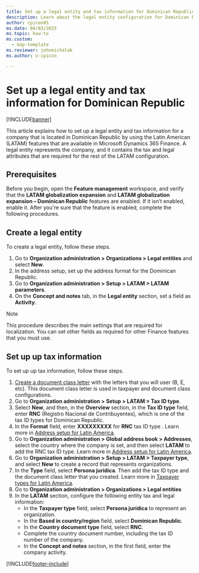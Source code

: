 ```yaml
---
title: Set up a legal entity and tax information for Dominican Republic
description: Learn about the legal entity configuration for Dominican Republic and its tax information. 
author: cpicon85
ms.date: 04/03/2025
ms.topic: how-to
ms.custom: 
  - bap-template
ms.reviewer: johnmichalak
ms.author: v-cpicon

---
```


# Set up a legal entity and tax information for Dominican Republic

[!INCLUDE[banner](../../../includes/banner.md)]

This article explains how to set up a legal entity and tax information for a company that is located in Dominican Republic by using the Latin American (LATAM) features that are available in Microsoft Dynamics 365 Finance. A legal entity represents the company, and it contains the tax and legal attributes that are required for the rest of the LATAM configuration.

## Prerequisites

Before you begin, open the **Feature management** workspace, and verify that the **LATAM globalization expansion** and **LATAM globalization expansion – Dominican Republic** features are enabled. If it isn’t enabled, enable it. After you're sure that the feature is enabled, complete the following procedures.

## Create a legal entity

To create a legal entity, follow these steps.

1. Go to **Organization administration > Organizations > Legal entities** and select **New**.
1. In the address setup, set up the address format for the Dominican Republic.
1. Go to **Organization administration > Setup > LATAM > LATAM parameters**.
1. On the **Concept and notes** tab, in the **Legal entity** section, set a field as **Activity**.

> [!NOTE]
> This procedure describes the main settings that are required for localization. You can set other fields as required for other Finance features that you must use.

## Set up up tax information

To set up up tax information, follow these steps.

1. [Create a document class letter](ltm-core-document-class-letter.md) with the letters that you will user (B, E, etc). This document class letter is used in taxpayer and document class configurations. 
1. Go to **Organization administration > Setup > LATAM > Tax ID type**.
1. Select **New**, and then, in the **Overview** section, in the **Tax ID type** field, enter **RNC** (Registro Nacional de Contribuyentes), which is one of the tax ID types for  Dominican Republic.
1. In the **Format** field, enter **XXXXXXXXX** for **RNC** tax ID type . Learn more in [Address setup for Latin America](ltm-core-tax-id-type.md).
1. Go to **Organization administration > Global address book > Addresses**, select the country where the company is set, and then select **LATAM** to add the RNC tax ID type. Learn more in [Address setup for Latin America](ltm-core-address-setup.md).
1. Go to **Organization administration > Setup > LATAM > Taxpayer type**, and select **New** to create a record that represents organizations.
1. In the **Type** field, select **Persona jurídica**. Then add the tax ID type and the document class letter that you created. Learn more in [Taxpayer types for Latin America](ltm-core-taxpayer-type.md).
1. Go to **Organization administration > Organizations > Legal entities**
1. In the **LATAM** section, configure the following entity tax and legal information:
   - In the **Taxpayer type** field, select **Persona jurídica** to represent an organization.
   - In the **Based in country/region** field, select **Dominican Republic**.
   - In the **Country document type** field, select **RNC**.
   - Complete the country document number, including the tax ID number of the company.
   - In the **Concept and notes** section, in the first field, enter the company activity.

[!INCLUDE[footer-include](../../../includes/footer-banner.md)]
